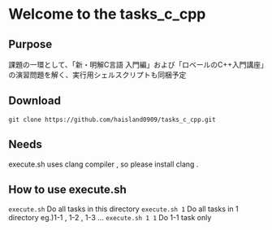 # Welcome to the tasks_c_cpp
## Purpose
課題の一環として、「新・明解C言語 入門編」および「ロベールのC++入門講座」の演習問題を解く、実行用シェルスクリプトも同梱予定
## Download
`git clone https://github.com/haisland0909/tasks_c_cpp.git`
## Needs
execute.sh uses clang compiler , so please install clang .
## How to use execute.sh
`execute.sh`
Do all tasks in this directory
`execute.sh 1`
Do all tasks in 1 directory eg.)1-1 , 1-2 , 1-3 ...
`execute.sh 1 1`
Do 1-1 task only


